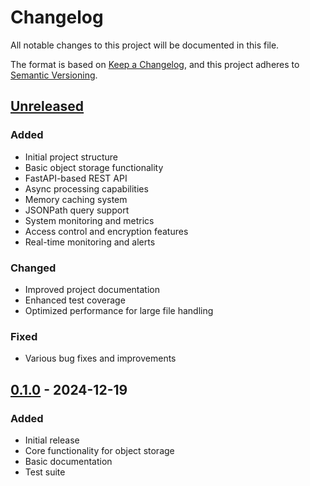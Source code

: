 # Changelog

All notable changes to this project will be documented in this file.

The format is based on [Keep a Changelog](https://keepachangelog.com/en/1.0.0/),
and this project adheres to [Semantic Versioning](https://semver.org/spec/v2.0.0.html).

## [Unreleased]

### Added
- Initial project structure
- Basic object storage functionality
- FastAPI-based REST API
- Async processing capabilities
- Memory caching system
- JSONPath query support
- System monitoring and metrics
- Access control and encryption features
- Real-time monitoring and alerts

### Changed
- Improved project documentation
- Enhanced test coverage
- Optimized performance for large file handling

### Fixed
- Various bug fixes and improvements

## [0.1.0] - 2024-12-19

### Added
- Initial release
- Core functionality for object storage
- Basic documentation
- Test suite

[unreleased]: https://github.com/yourusername/obsave/compare/v0.1.0...HEAD
[0.1.0]: https://github.com/yourusername/obsave/releases/tag/v0.1.0

